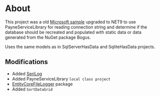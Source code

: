 # About

This project was a old [Microsoft sample](https://github.com/dotnet/EntityFramework.Docs/tree/main/samples/core/WPF/GetStartedWPF/GetStartedWPF) upgraded to NET9 to use PayneServiceLibrary for reading connection string and determine if the database should be recreated and populated with static data or data generated from the NuGet package Bogus.

Uses the same models as in SqlServerHasData and SqliteHasData projects.

## Modifications

- Added [SeriLog](https://www.nuget.org/packages/Serilog/4.2.1-dev-02337)
- Added PayneServiceLibrary `local class project`
- [EntityCoreFileLogger](https://www.nuget.org/packages/EntityCoreFileLogger) package
- Added `SortDataGrid`